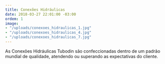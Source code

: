 ```yaml
---
title: Conexões Hidráulicas
date: 2018-03-27 22:01:00 -03:00
ordem: 1
image:
- "/uploads/conexoes_hidraulicas_1.jpg"
- "/uploads/conexoes_hidraulicas_4.jpg"
- "/uploads/conexoes_hidraulicas_7.jpg"
---
```


As Conexões Hidráulicas Tubodin são confeccionadas dentro de um padrão mundial de qualidade, atendendo ou superando as expectativas do cliente.
